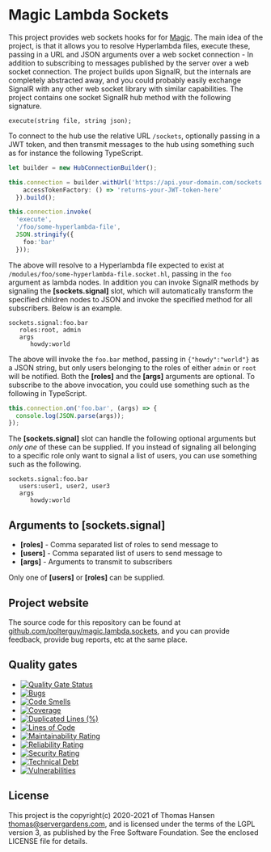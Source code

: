 
# Magic Lambda Sockets

This project provides web sockets hooks for for [Magic](https://github.com/polterguy.magic).
The main idea of the project, is that it allows you to resolve Hyperlambda files, execute these,
passing in a URL and JSON arguments over a web socket connection - In addition to subscribing to messages
published by the server over a web socket connection. The project builds upon SignalR, but the internals are
completely abstracted away, and you could probably easily exchange SignalR with any other web socket
library with similar capabilities. The project contains one socket SignalR hub method with
the following signature.

```
execute(string file, string json);
```

To connect to the hub use the relative URL `/sockets`, optionally passing in a JWT token, and then
transmit messages to the hub using something such as for instance the following TypeScript.

```typescript
let builder = new HubConnectionBuilder();

this.connection = builder.withUrl('https://api.your-domain.com/sockets', {
    accessTokenFactory: () => 'returns-your-JWT-token-here'
  }).build();

this.connection.invoke(
  'execute',
  '/foo/some-hyperlambda-file',
  JSON.stringify({
    foo:'bar'
  }));
```

The above will resolve to a Hyperlambda file expected to exist at `/modules/foo/some-hyperlambda-file.socket.hl`,
passing in the `foo` argument as lambda nodes. In addition you can invoke SignalR methods by signaling
the **[sockets.signal]** slot, which will automatically transform the specified children nodes to JSON
and invoke the specified method for all subscribers. Below is an example.

```
sockets.signal:foo.bar
   roles:root, admin
   args
      howdy:world
```

The above will invoke the `foo.bar` method, passing in `{"howdy":"world"}` as a JSON string, but only users belonging
to the roles of either `admin` or `root` will be notified. Both the **[roles]** and the **[args]** arguments are optional.
To subscribe to the above invocation, you could use something such as the following in TypeScript.

```typescript
this.connection.on('foo.bar', (args) => {
  console.log(JSON.parse(args));
});
```

The **[sockets.signal]** slot can handle the following optional arguments but _only one_ of these can be supplied.
If you instead of signaling all belonging to a specific role only want to signal a list of users, you can use
something such as the following.

```
sockets.signal:foo.bar
   users:user1, user2, user3
   args
      howdy:world
```

## Arguments to [sockets.signal]

* __[roles]__ - Comma separated list of roles to send message to
* __[users]__ - Comma separated list of users to send message to
* __[args]__ - Arguments to transmit to subscribers

Only one of **[users]** or **[roles]** can be supplied.

## Project website

The source code for this repository can be found at [github.com/polterguy/magic.lambda.sockets](https://github.com/polterguy/magic.lambda.sockets), and you can provide feedback, provide bug reports, etc at the same place.

## Quality gates

- [![Quality Gate Status](https://sonarcloud.io/api/project_badges/measure?project=polterguy_magic.lambda.sockets&metric=alert_status)](https://sonarcloud.io/dashboard?id=polterguy_magic.lambda.sockets)
- [![Bugs](https://sonarcloud.io/api/project_badges/measure?project=polterguy_magic.lambda.sockets&metric=bugs)](https://sonarcloud.io/dashboard?id=polterguy_magic.lambda.sockets)
- [![Code Smells](https://sonarcloud.io/api/project_badges/measure?project=polterguy_magic.lambda.sockets&metric=code_smells)](https://sonarcloud.io/dashboard?id=polterguy_magic.lambda.sockets)
- [![Coverage](https://sonarcloud.io/api/project_badges/measure?project=polterguy_magic.lambda.sockets&metric=coverage)](https://sonarcloud.io/dashboard?id=polterguy_magic.lambda.sockets)
- [![Duplicated Lines (%)](https://sonarcloud.io/api/project_badges/measure?project=polterguy_magic.lambda.sockets&metric=duplicated_lines_density)](https://sonarcloud.io/dashboard?id=polterguy_magic.lambda.sockets)
- [![Lines of Code](https://sonarcloud.io/api/project_badges/measure?project=polterguy_magic.lambda.sockets&metric=ncloc)](https://sonarcloud.io/dashboard?id=polterguy_magic.lambda.sockets)
- [![Maintainability Rating](https://sonarcloud.io/api/project_badges/measure?project=polterguy_magic.lambda.sockets&metric=sqale_rating)](https://sonarcloud.io/dashboard?id=polterguy_magic.lambda.sockets)
- [![Reliability Rating](https://sonarcloud.io/api/project_badges/measure?project=polterguy_magic.lambda.sockets&metric=reliability_rating)](https://sonarcloud.io/dashboard?id=polterguy_magic.lambda.sockets)
- [![Security Rating](https://sonarcloud.io/api/project_badges/measure?project=polterguy_magic.lambda.sockets&metric=security_rating)](https://sonarcloud.io/dashboard?id=polterguy_magic.lambda.sockets)
- [![Technical Debt](https://sonarcloud.io/api/project_badges/measure?project=polterguy_magic.lambda.sockets&metric=sqale_index)](https://sonarcloud.io/dashboard?id=polterguy_magic.lambda.sockets)
- [![Vulnerabilities](https://sonarcloud.io/api/project_badges/measure?project=polterguy_magic.lambda.sockets&metric=vulnerabilities)](https://sonarcloud.io/dashboard?id=polterguy_magic.lambda.sockets)

## License

This project is the copyright(c) 2020-2021 of Thomas Hansen thomas@servergardens.com, and is licensed under the terms
of the LGPL version 3, as published by the Free Software Foundation. See the enclosed LICENSE file for details.

